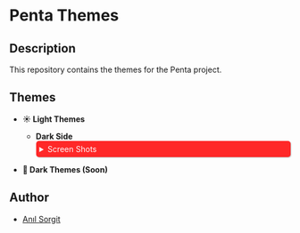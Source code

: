 # Penta Themes

## Description

This repository contains the themes for the Penta project.

## Themes

- **☀️ Light Themes**

  - **Dark Side**
    <details style="background-color:#FF2828;color:#fbfbfb;padding:6px;box-shadow:1px 1px 2px #bbbbbb;border-radius:5px;">
        <summary>Screen Shots</summary>
        <img src="https://github.com/ANILSRGT/penta-themes/raw/main/assets/images/light-dark-side/1.png" alt="Dark Side 1"/>
        <img src="https://github.com/ANILSRGT/penta-themes/raw/main/assets/images/light-dark-side/2.png" alt="Dark Side 2"/>
        <img src="https://github.com/ANILSRGT/penta-themes/raw/main/assets/images/light-dark-side/3.png" alt="Dark Side 3"/>
    </details>

- **🌙 Dark Themes (Soon)**

## Author

- [Anıl Sorgit](https://github.com/ANILSRGT)
